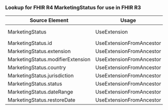 ### Lookup for FHIR R4 MarketingStatus for use in FHIR R3

| Source Element | Usage | Target |
| -------------- | ----- | ------ |
| MarketingStatus | UseExtension | http://hl7.org/fhir/4.0/StructureDefinition/extension-MarketingStatus |
| MarketingStatus.id | UseExtensionFromAncestor | - |
| MarketingStatus.extension | UseExtensionFromAncestor | - |
| MarketingStatus.modifierExtension | UseExtensionFromAncestor | - |
| MarketingStatus.country | UseExtensionFromAncestor | - |
| MarketingStatus.jurisdiction | UseExtensionFromAncestor | - |
| MarketingStatus.status | UseExtensionFromAncestor | - |
| MarketingStatus.dateRange | UseExtensionFromAncestor | - |
| MarketingStatus.restoreDate | UseExtensionFromAncestor | - |
